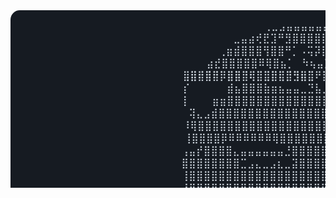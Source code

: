 
<?xml version="1.0" encoding="utf-8"?><svg xmlns="http://www.w3.org/2000/svg" font-family="Andale Mono,AndaleMono,Consolas,monospace" width="975px" height="550px" font-size="16px">
<style>
.keyColor {fill: #ffa657;}
.valueColor {fill: #a5d6ff;}
.addColor {fill: #3fb950;}
.delColor {fill: #f85149;}
.commentColor {fill: #8b949e;}
text, tspan {white-space: pre;}
</style>

<rect width="970px" height="530px" fill="#161b22" rx="15"/>

<text x="15" y="30" fill="#c9d1d9" class="ascii">
<tspan x="15" y="30">⠀⠀⠀⠀⠀⠀⠀                                ⢀⣀⣠⣤⣤⣤⣤⣤⣤⣀⡀⠀⠀⠀⠀⠀⠀⠀⠀⠀⠀⠀⠀     </tspan>⠀⠀⠀⠀⠀⠀⠀⠀⠀
<tspan x="15" y="50">⠀⠀                                 ⣀⣤⣴⢞⣟⣹⠛⣻⣿⣿⣿⣿⣿⣿⣿⣿⣿⣶⣦⣄⡀⠀⠀⠀⠀⠀⠀⠀    </tspan>⠀⠀⠀⠀⠀⠀⠀⠀⠀
<tspan x="15" y="70">                                 ⢀⣶⣾⣿⣿⣿⢻⣿⣿⠛⡁⠠⢭⡽⣿⡻⣿⣟⠿⣿⣿⣿⣿⣿⣶⣄⠀⠀⠀⠀    </tspan>⠀⠀⠀⠀⠀⠀⠀⠀⠀⠀
<tspan x="15" y="90">                               ⣴⣞⣿⣿⣿⣿⣿⠿⢿⣿⣦⡁⠀⠳⢦⣤⣹⡦⢭⣗⡲⣭⣽⣿⣿⣿⣿⣷⣄⠀⠀⠀    </tspan>⠀⠀⠀⠀⠀⠀⠀⠀⠀
<tspan x="15" y="110"> ⠀⠀⠀⠀⠀⠀⠀⠀⠀⠀⠀⠀⠀⠀⠀         ⢠⣾⣿⣿⡿⣿⣿⣿⢏⡀⣀⣹⣿⣿⣱⣖⠉⠈⡹⢿⡶⢼⣷⣌⣫⣛⠿⣿⣿⣿⣿⣆⠀⠀⠀   </tspan>⠀⠀⠀⠀⠀⠀⠀⠀
<tspan x="15" y="110">⠀⠀⠀⠀⠀⠀⠀⠀⠀⠀⠀⠀⠀⠀          ⢠⣿⠟⢿⠟⠁⣿⡿⠙⢾⣿⣯⡟⢏⡈⢻⡿⣧⠐⠿⡷⣽⣜⡻⢿⣿⡿⢿⢟⠷⢝⣿⣿⡄⠀⠀</tspan>⠀⠀⠀⠀⠀⠀⠀⠀
<tspan x="15" y="110">⠀⠀⠀⠀⠀⠀⠀⠀⠀⠀⠀⠀⠀⠀          ⣿⡟⠀⠈⠀⠀⠀⠁⠀⠀⠉⠙⠇⠀⠙⠛⢧⣙⠇⠀⠀⣀⠉⠻⠆⠁⠀⠀⠀⠐⠶⣿⣿⣧⠀⠀</tspan>⠀⠀⠀⠀⠀⠀⠀⠀
<tspan x="15" y="130">⠀⠀⠀⠀⠀⠀⠀⠀⠀⠀⠀⠀⠀⠀          ⡎⠀⠀⠀⠀⠀⣾⣦⣿⣿⣿⣷⣶⣦⣤⣤⣀⣙⣧⣀⣤⣬⣙⡂⢀⡀⣀⡀⠀⠀⠀⠈⠻⣿⡀⠀</tspan>⠀⠀⠀⠀⠀⠀⠀⠀
<tspan x="15" y="150">⠀⠀⠀⠀⠀⠀⠀⠀⠀⠀⠀⠀⠀          ⠀⡇⠀⠀⠀⣶⣶⣿⣿⣿⣿⣿⣿⣿⣿⣿⣿⣿⣿⣿⣿⣿⣿⣿⣿⣿⣿⣿⣿⣷⠀⠀⠀⠀⠙⠁⠀</tspan>⠀⠀⠀⠀⠀⠀⠀⠀
<tspan x="15" y="170"> ⠀⠀⠀⠀⠀⠀⠀⠀⠀⠀⠀⠀⠀⠀          ⢽⣄⣠⣾⣿⣿⣿⣿⣿⣿⣿⣿⣿⣿⣿⣿⣿⣿⣿⣿⣿⣿⣿⣿⣿⣿⣿⣿⣿⣷⡀⠀⠀⠆⠀</tspan>⠀⠀⠀⠀⠀⠀⠀⠀⠀
<tspan x="15" y="190">⠀⠀⠀⠀⠀⠀⠀⠀⠀⠀⠀⠀⠀⠀          ⠸⢿⣿⣿⣿⣿⣿⣿⣿⣿⣿⣿⣿⣿⣿⣿⣿⣿⣿⣿⣿⣿⣿⣿⣿⣿⣿⣿⣿⣿⣿⣾⣿⠀⠀⠀</tspan>⠀⠀⠀⠀⠀⠀⠀⠀
<tspan x="15" y="210">⠀⠀⠀⠀⠀⠀⠀⠀⠀⠀⠀⠀⠀⠀⠀         ⢸⣿⣿⣿⣿⡿⠿⠿⠿⠿⠿⠿⢿⣿⣿⣿⣿⣿⣿⣿⠿⢿⣿⣿⣿⣿⣿⣿⣿⣿⣿⡟⠀⠀⠀⠀</tspan>⠀⠀⠀⠀⠀⠀⠀
<tspan x="15" y="230">⠀⠀⠀⠀⠀⠀⠀⠀⠀⠀⠀⠀⠀           ⢠⣤⡞⣿⣿⣿⣿⣄⣤⣤⣤⣤⣤⣤⣘⣿⣿⣿⣿⣿⣿⣅⣀⣤⣤⣤⣤⣾⡙⢿⣿⣿⣿⡃⠀⠀</tspan>⠀⠀⠀⠀⠀⠀⠀⠀⠀
<tspan x="15" y="250">⠀⠀⠀⠀⠀⠀⠀⠀⠀⠀⠀⠀⠀           ⣿⣿⣿⣿⣿⣿⣿⣿⣉⣠⣄⣀⣠⣆⣀⣽⣿⣿⣿⣿⣁⣂⣰⣄⣀⣀⣈⣉⣻⣿⣿⣿⣿⣿⣿⡄</tspan>⠀⠀⠀⠀⠀⠀⠀⠀⠀
<tspan x="15" y="270">⠀⠀⠀⠀⠀⠀⠀⠀⠀⠀⠀⠀⠀           ⢸⣿⣿⣿⣿⣿⣿⣿⣿⣿⣿⣿⣿⣿⣿⣿⣿⣿⣿⣿⣿⣿⣿⣿⣿⣿⣿⣿⣿⣿⣿⣿⣿⣿⣿⡇</tspan>⠀⠀⠀⠀⠀⠀⠀⠀⠀
<tspan x="15" y="290">⠀⠀⠀⠀⠀⠀⠀⠀⠀⠀⠀⠀⠀           ⠸⣿⣿⣿⣿⣿⣿⣿⣿⣿⣿⣿⣿⣿⣿⣿⣿⣿⣿⣿⣿⣿⣿⣿⣿⣿⣿⣿⣿⣿⣿⣿⣿⣿⣿⠀</tspan>⠀⠀⠀⠀⠀⠀⠀⠀⠀
<tspan x="15" y="310">⠀⠀⠀⠀⠀⠀⠀⠀⠀⠀⠀⠀⠀⠀          ⢿⣿⣿⣿⣿⣿⣿⣿⣿⣿⣿⣿⣿⣿⣿⣿⣿⣿⣿⣿⣿⣿⣿⣿⣿⣿⣿⣿⣿⣿⣿⣿⣿⠇⠀⠀</tspan>⠀⠀⠀⠀⠀⠀⠀⠀
<tspan x="15" y="330">⠀⠀⠀⠀⠀⠀⠀⠀⠀⠀⠀⠀⠀⠀          ⠸⣿⡟⣿⣿⣿⣿⣿⠿⣿⣿⣿⣿⣿⠛⠻⣿⣿⠿⠛⢻⣿⣿⣿⣿⡛⢿⣿⣿⣿⣿⣿⣿⠀⠀⠀</tspan>⠀⠀⠀⠀⠀⠀⠀⠀
<tspan x="15" y="350">⠀⠀⠀⠀⠀⠀⠀⠀⠀⠀⠀⠀⠀⠀⠀         ⠙⠃⠙⣿⣿⣿⡇⠈⠉⠉⠻⠿⣿⣶⣤⣤⣤⣤⣴⣾⡿⠿⠏⠁⠀⠘⣿⣿⡿⡿⡿⠋⠀⠀⠀⠀</tspan>⠀⠀⠀⠀⠀⠀⠀
<tspan x="15" y="370">⠀⠀⠀⠀⠀⠀⠀⠀⠀⠀⠀⠀⠀⠀⠀⠀         ⠠⡀⠈⠻⣿⣧⠀⣶⣤⣀⣴⣿⣿⣿⣿⣿⣿⣿⢿⣷⣀⣤⣴⡀⣼⣿⠏⠀⠀⡇⠀⠀⠀⠀⠀</tspan>⠀⠀⠀⠀⠀⠀⠀
<tspan x="15" y="390">⠀⠀⠀⠀⠀⠀⠀⠀⠀⠀⠀⠀⠀⠀⠀⠀⠀⠀⠀⠀          ⠙⢿⡇⣿⣿⣿⣿⣶⣾⣿⣿⣿⣿⣿⣿⣿⣿⣿⣿⡇⢿⠋⠀⠀⢠⠀⠀⠀⠀⠀</tspan>⠀⠀⠀⠀⠀⠀⠀
<tspan x="15" y="410">⠀⠀⠀⠀⠀⠀⠀⠀⠀⠀⠀⠀⠀⠀⠀⠀⠀⠀⠀⠀⠀⠀⠀         ⠘⢿⣿⣿⣿⣿⠟⠛⠛⠻⠿⣿⣿⣿⣿⡟⠷⠀⠀⠀⠀⠀⠀⠀⠀⠀⠀⠀</tspan>⠀⠀⠀⠀⠀⠀⠀
<tspan x="15" y="430">⠀⠀⠀⠀⠀⠀⠀⠀⠀⠀⠀⠀⠀⠀⠀⠀⠀⠀⠀⠀⠀⠀⠀⠀          ⠘⢿⣿⣿⣿⣷⡀⢰⣶⣾⣿⣿⣿⡟⣠⠀⡀⠀⡀⠀⠀⠀⠀⠀⠀⠀</tspan>⠀⠀⠀⠀⠀⠀⠀⠀
<tspan x="15" y="450"> ⠀⠀⠀⠀⠀⠀⠀⠀⠀⠀⠀⠀⠀⠀⠀⠀⠀⠀⠀        ⢸⣦⡀⠀⠀⠀⠀⠈⠹⠟⠛⠇⠈⠋⠉⠿⠋⠙⠄⢻⠁⢃⠀⠀⠀⠀⠀⠀⠀⠀</tspan>⠀⠀⠀⠀⠀⠀⠀⠀⠀
<tspan x="15" y="470">⠀⠀⠀⠀⠀⠀⠀⠀⠀⠀⠀⠀⠀⠀⠀⠀⠀⠀⠀         ⣼⣿⣿⣆⠀⠀⠀⠀⠀⠀⠀⠀⠀⠀⠀⠀⠀⠀⠀⠀⣠⣏⠀⠀⠀⠀⠀⠀⠀⠀⠀</tspan>⠀⠀⠀⠀⠀⠀⠀⠀
<tspan x="15" y="490">⠀⠀⠀⠀⠀⠀⠀⠀⠀⠀⠀⠀⠀⠀⠀⠀⠀⠀         ⣰⣿⣿⣿⣿⣷⣄⠀⠀⠀⠀⠀⠀⠀⠀⠀⠀⠀⠀⠀⣼⣿⣿⠀⠀⠀⠀⠀⠀⠀⠀⠀</tspan>⠀⠀⠀⠀⠀⠀⠀⠀
<tspan x="15" y="510">⠀⠀⠀⠀⠀⠀⠀⠀⠀⠀⠀⠀⠀⠀⠀⠀          ⣠⣶⣿⣿⣿⣿⣿⣿⣿⣷⣄⠀⠀⠀⠀⠀⠀⠀⣀⣠⣶⣿⣿⣿⣿⡄⠀⠀⠀⠀⠀⠀⠀⠀</tspan>

<text x="370" y="30" fill="#c9d1d9">
<tspan x="370" y="30">faraaz@baig (faraaz-baig)</tspan>
<tspan x="370" y="50">——————</tspan>
<tspan x="370" y="70" class="keyColor">Description</tspan>: <tspan class="valueColor">Founder and Angle Investor</tspan>
<tspan x="760" y= "90" class="valueColor">(32.43%)</tspan>
<tspan x="840" y= "90" class="valueColor">(23.8y)</tspan>
<tspan x="680" y= "90" class="valueColor">(8686d)</tspan>
<tspan x="370" y="90" class="keyColor">Uptime</tspan>: <tspan class="valueColor">23 years</tspan>
<tspan x="370" y="110" class="keyColor">Host</tspan>: <tspan class="valueColor">Bangalore University</tspan><tspan class="commentColor"> #BU (India)</tspan>
<tspan x="370" y="130" class="keyColor">Kernel</tspan>: <tspan class="valueColor">Systems Programming</tspan><tspan class="commentColor"> #SPJ</tspan>
<tspan x="370" y="160" class="keyColor">Languages</tspan>.<tspan class="keyColor">Programming</tspan>: <tspan class="valueColor">Rust, Haskell, C++, C</tspan>
<tspan x="370" y="220" class="keyColor">Tools</tspan>.<tspan class="keyColor">Frontend</tspan>: <tspan class="valueColor">Svelte, HTML, CSS, JS, TS</tspan>
<tspan x="370" y="240" class="keyColor">Tools</tspan>.<tspan class="keyColor">Backend</tspan>: <tspan class="valueColor">Bun, Actix, Supabase (SQL), Docker, Hetzner</tspan>
<tspan x="370" y="180" class="keyColor">Languages</tspan>.<tspan class="keyColor">Real</tspan>: <tspan class="valueColor">Telugu, English, Kannada, Urdu, Hindi</tspan>
<tspan x="370" y="300" class="keyColor">Hobbies</tspan>.<tspan class="keyColor">Software</tspan>: <tspan class="valueColor">SAAS Development, OSS Contributions, ML</tspan>
<tspan x="370" y="280" class="keyColor">Hobbies</tspan>.<tspan class="keyColor">Hardware</tspan>: <tspan class="valueColor">Hiking, Racing, Horse Riding</tspan>
<tspan x="370" y="330" class="keyColor">Contact</tspan>:
<tspan x="370" y="350">——————</tspan>
<tspan x="370" y="370" class="keyColor">Web</tspan>: <tspan class="valueColor">faraazbaig.com</tspan>
<tspan x="370" y="390" class="keyColor">LinkedIn</tspan>: <tspan class="valueColor">in/faraazbaig</tspan>
<tspan x="370" y="410" class="keyColor">Email</tspan>: <tspan class="valueColor">faraazbaig1@gmail.com</tspan>
<tspan x="370" y="450" class="keyColor">GitHub Stats</tspan>:
<tspan x="370" y="470">——————</tspan>
<tspan x="370" y="490" class="keyColor">Repos</tspan>: <tspan class="valueColor">34</tspan>
<tspan x="370" y="510" class="keyColor">Followers</tspan>: <tspan class="valueColor">22</tspan>
<tspan x="520" y="510" class="keyColor">|   Stars</tspan>: <tspan class="valueColor">16</tspan>
<tspan x="465" y="490">{
<tspan x="480" y="490" class="keyColor">Contributed</tspan>: <tspan class="valueColor">0</tspan>
}</tspan>
<tspan x="660" y="510" class="keyColor">|   Commits</tspan>: <tspan class="valueColor">203</tspan>
<tspan x="660" y="490" class="keyColor">|   Merged PRs</tspan>: <tspan class="valueColor">4</tspan>
</text>
</svg>
